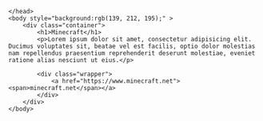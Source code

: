<style>
    .container{
        width: 500px; /*ortalanacak div genişliği*/
        margin:0 auto; /*alt-üst(0) sağ-sol(auto) boşluk olacak*/
    }
    body {
        font-family: 'Minecraft';
        font-weight:500;
        font-style: normal;
    }
</style>

<html lang="tr">
    <head>
        <script src="https://kit.fontawesome.com/26a2eb1317.js" crossorigin="anonymous"></script>
        <title>minecraft</title>
        <link rel="icon" href="images/favicon.ico" type="image/x-icon">
        <link href="css/stylesheet.css" rel="stylesheet"/>
        <link href="css/sliced_btn.css" rel="stylesheet"/>
        
    </head>
    <body style="background:rgb(139, 212, 195);" >
        <div class="container">
            <h1>Minecraft</h1>
            <p>Lorem ipsum dolor sit amet, consectetur adipisicing elit. Ducimus voluptates sit, beatae vel est facilis, optio dolor molestias nam repellendus praesentium reprehenderit deserunt molestiae, eveniet ratione alias nesciunt ut eius.</p>
            
            <div class="wrapper">
                <a href="https://www.minecraft.net"><span>minecraft.net</span></a>
            </div>
        </div>  
    </body>
    
</html>
